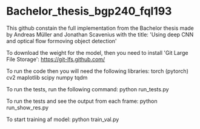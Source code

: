 # Bachelor_thesis_bgp240_fql193
This github constain the full implementation from the Bachelor thesis made by Andreas Müller and Jonathan Scavenius with the title: 'Using deep CNN and optical flow formoving object detection'

To download the weight for the model, then you need to install 'Git Large File Storage':
https://git-lfs.github.com/

To run the code then you will need the following libraries:
torch (pytorch)
cv2
maplotlib
scipy
numpy
tqdm

To run the tests, run the following command:
python run_tests.py

To run the tests and see the output from each frame:
python run_show_res.py

To start training af model:
python train_val.py



